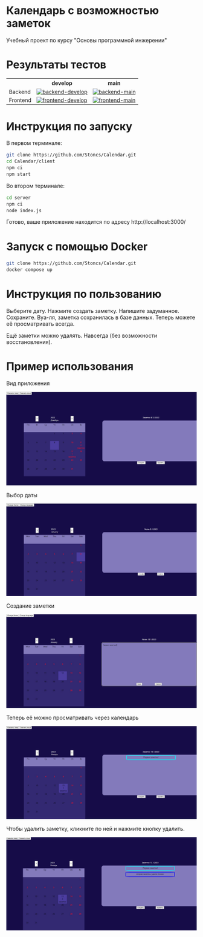 # Календарь с возможностью заметок

Учебный проект по курсу "Основы программной инжерении"

# Результаты тестов

<table>
  <tr>
    <th></th>
    <th>develop</th>
    <th>main</th>
  </tr>

  <tr>
    <td>
      Backend
    </td>
    <td>
      <a href="https://github.com/Stoncs/Calendar/actions/workflows/backend.yml?query=branch%3Adevelop">
        <img 
          src="https://github.com/Stoncs/Calendar/actions/workflows/backend.yml/badge.svg?branch=develop"
          alt="backend-develop"
        />
      </a>
    </td>
    <td>
      <a href="https://github.com/Stoncs/Calendar/actions/workflows/backend.yml?query=branch%3Amain">
        <img 
          src="https://github.com/Stoncs/Calendar/actions/workflows/backend.yml/badge.svg?branch=main"
          alt="backend-main"
        />
      </a>
    </td>
  </tr>

  <tr>
    <td>
      Frontend
    </td>
    <td>
      <a href="https://github.com/Stoncs/Calendar/actions/workflows/frontend.yml?query=branch%3Adevelop">
        <img 
          src="https://github.com/Stoncs/Calendar/actions/workflows/frontend.yml/badge.svg?branch=develop"
          alt="frontend-develop"
        />
      </a>
    </td>
    <td>
      <a href="https://github.com/Stoncs/Calendar/actions/workflows/frontend.yml?query=branch%3Amain">
        <img 
          src="https://github.com/Stoncs/Calendar/actions/workflows/frontend.yml/badge.svg?branch=main"
          alt="frontend-main"
        />
      </a>
    </td>
  </tr>
</table>

# Инструкция по запуску

В первом терминале:

```sh
git clone https://github.com/Stoncs/Calendar.git
cd Calendar/client
npm ci
npm start
```

Во втором терминале:

```sh
cd server
npm ci
node index.js
```

Готово, ваше приложение находится по адресу http://localhost:3000/

# Запуск с помощью Docker

```sh
git clone https://github.com/Stoncs/Calendar.git
docker compose up
```

# Инструкция по пользованию

Выберите дату. Нажмите создать заметку. Напишите задуманное. Сохраните. Вуа-ля, заметка сохранилась в базе данных. Теперь можете её просматривать всегда.

Ещё заметки можно удалять. Навсегда (без возможности восстановления).

# Пример использования

Вид приложения

![Первая картинка](images/1.jpg)

Выбор даты

![Вторая картинка](images/2.jpg)

Создание заметки

![Третья картинка](images/3.jpg)

Теперь её можно просматривать через календарь

![Четвёртая картинка](images/4.jpg)

Чтобы удалить заметку, кликните по ней и нажмите кнопку удалить.

![Пятая картинка](images/5.jpg)
